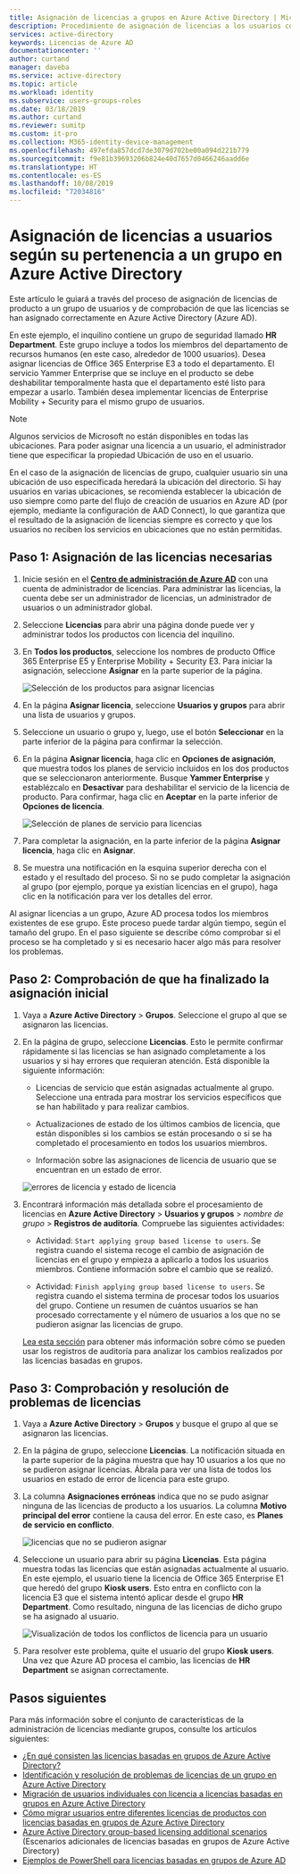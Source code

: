 ```yaml
---
title: Asignación de licencias a grupos en Azure Active Directory | Microsoft Docs
description: Procedimiento de asignación de licencias a los usuarios con las licencias de grupos de Azure Active Directory
services: active-directory
keywords: Licencias de Azure AD
documentationcenter: ''
author: curtand
manager: daveba
ms.service: active-directory
ms.topic: article
ms.workload: identity
ms.subservice: users-groups-roles
ms.date: 03/18/2019
ms.author: curtand
ms.reviewer: sumitp
ms.custom: it-pro
ms.collection: M365-identity-device-management
ms.openlocfilehash: 497efda857dcd7de3079d702be00a094d221b779
ms.sourcegitcommit: f9e81b39693206b824e40d7657d0466246aadd6e
ms.translationtype: HT
ms.contentlocale: es-ES
ms.lasthandoff: 10/08/2019
ms.locfileid: "72034816"
---
```

# <a name="assign-licenses-to-users-by-group-membership-in-azure-active-directory"></a>Asignación de licencias a usuarios según su pertenencia a un grupo en Azure Active Directory

Este artículo le guiará a través del proceso de asignación de licencias de producto a un grupo de usuarios y de comprobación de que las licencias se han asignado correctamente en Azure Active Directory (Azure AD).

En este ejemplo, el inquilino contiene un grupo de seguridad llamado **HR Department**. Este grupo incluye a todos los miembros del departamento de recursos humanos (en este caso, alrededor de 1000 usuarios). Desea asignar licencias de Office 365 Enterprise E3 a todo el departamento. El servicio Yammer Enterprise que se incluye en el producto se debe deshabilitar temporalmente hasta que el departamento esté listo para empezar a usarlo. También desea implementar licencias de Enterprise Mobility + Security para el mismo grupo de usuarios.

> [!NOTE]
> Algunos servicios de Microsoft no están disponibles en todas las ubicaciones. Para poder asignar una licencia a un usuario, el administrador tiene que especificar la propiedad Ubicación de uso en el usuario.
>
> En el caso de la asignación de licencias de grupo, cualquier usuario sin una ubicación de uso especificada heredará la ubicación del directorio. Si hay usuarios en varias ubicaciones, se recomienda establecer la ubicación de uso siempre como parte del flujo de creación de usuarios en Azure AD (por ejemplo, mediante la configuración de AAD Connect), lo que garantiza que el resultado de la asignación de licencias siempre es correcto y que los usuarios no reciben los servicios en ubicaciones que no están permitidas.

## <a name="step-1-assign-the-required-licenses"></a>Paso 1: Asignación de las licencias necesarias

1. Inicie sesión en el [**Centro de administración de Azure AD**](https://aad.portal.azure.com) con una cuenta de administrador de licencias. Para administrar las licencias, la cuenta debe ser un administrador de licencias, un administrador de usuarios o un administrador global.

1. Seleccione **Licencias** para abrir una página donde puede ver y administrar todos los productos con licencia del inquilino.

1. En **Todos los productos**, seleccione los nombres de producto Office 365 Enterprise E5 y Enterprise Mobility + Security E3. Para iniciar la asignación, seleccione **Asignar** en la parte superior de la página.

   ![Selección de los productos para asignar licencias](./media/licensing-groups-assign/all-products-assign.png)
  
1. En la página **Asignar licencia**, seleccione **Usuarios y grupos** para abrir una lista de usuarios y grupos.

1. Seleccione un usuario o grupo y, luego, use el botón **Seleccionar** en la parte inferior de la página para confirmar la selección.

1. En la página **Asignar licencia**, haga clic en **Opciones de asignación**, que muestra todos los planes de servicio incluidos en los dos productos que se seleccionaron anteriormente. Busque **Yammer Enterprise** y establézcalo en **Desactivar** para deshabilitar el servicio de la licencia de producto. Para confirmar, haga clic en **Aceptar** en la parte inferior de **Opciones de licencia**.

   ![Selección de planes de servicio para licencias](./media/licensing-groups-assign/assignment-options.png)
  
1. Para completar la asignación, en la parte inferior de la página **Asignar licencia**, haga clic en **Asignar**.

1. Se muestra una notificación en la esquina superior derecha con el estado y el resultado del proceso. Si no se pudo completar la asignación al grupo (por ejemplo, porque ya existían licencias en el grupo), haga clic en la notificación para ver los detalles del error.

Al asignar licencias a un grupo, Azure AD procesa todos los miembros existentes de ese grupo. Este proceso puede tardar algún tiempo, según el tamaño del grupo. En el paso siguiente se describe cómo comprobar si el proceso se ha completado y si es necesario hacer algo más para resolver los problemas.

## <a name="step-2-verify-that-the-initial-assignment-has-finished"></a>Paso 2: Comprobación de que ha finalizado la asignación inicial

1. Vaya a **Azure Active Directory** > **Grupos**. Seleccione el grupo al que se asignaron las licencias.

1. En la página de grupo, seleccione **Licencias**. Esto le permite confirmar rápidamente si las licencias se han asignado completamente a los usuarios y si hay errores que requieran atención. Está disponible la siguiente información:

   - Licencias de servicio que están asignadas actualmente al grupo. Seleccione una entrada para mostrar los servicios específicos que se han habilitado y para realizar cambios.

   - Actualizaciones de estado de los últimos cambios de licencia, que están disponibles si los cambios se están procesando o si se ha completado el procesamiento en todos los usuarios miembros.

   - Información sobre las asignaciones de licencia de usuario que se encuentran en un estado de error.

   ![errores de licencia y estado de licencia](./media/licensing-groups-assign/assignment-errors.png)

1. Encontrará información más detallada sobre el procesamiento de licencias en **Azure Active Directory** > **Usuarios y grupos** > *nombre de grupo* > **Registros de auditoría**. Compruebe las siguientes actividades:

   - Actividad: `Start applying group based license to users`. Se registra cuando el sistema recoge el cambio de asignación de licencias en el grupo y empieza a aplicarlo a todos los usuarios miembros. Contiene información sobre el cambio que se realizó.

   - Actividad: `Finish applying group based license to users`. Se registra cuando el sistema termina de procesar todos los usuarios del grupo. Contiene un resumen de cuántos usuarios se han procesado correctamente y el número de usuarios a los que no se pudieron asignar las licencias de grupo.

   [Lea esta sección](licensing-group-advanced.md#use-audit-logs-to-monitor-group-based-licensing-activity) para obtener más información sobre cómo se pueden usar los registros de auditoría para analizar los cambios realizados por las licencias basadas en grupos.

## <a name="step-3-check-for-license-problems-and-resolve-them"></a>Paso 3: Comprobación y resolución de problemas de licencias

1. Vaya a **Azure Active Directory** > **Grupos** y busque el grupo al que se asignaron las licencias.
1. En la página de grupo, seleccione **Licencias**. La notificación situada en la parte superior de la página muestra que hay 10 usuarios a los que no se pudieron asignar licencias. Ábrala para ver una lista de todos los usuarios en estado de error de licencia para este grupo.
1. La columna **Asignaciones erróneas** indica que no se pudo asignar ninguna de las licencias de producto a los usuarios. La columna **Motivo principal del error** contiene la causa del error. En este caso, es **Planes de servicio en conflicto**.

   ![licencias que no se pudieron asignar](./media/licensing-groups-assign/failed-assignments.png)

1. Seleccione un usuario para abrir su página **Licencias**. Esta página muestra todas las licencias que están asignadas actualmente al usuario. En este ejemplo, el usuario tiene la licencia de Office 365 Enterprise E1 que heredó del grupo **Kiosk users**. Esto entra en conflicto con la licencia E3 que el sistema intentó aplicar desde el grupo **HR Department**. Como resultado, ninguna de las licencias de dicho grupo se ha asignado al usuario.

   ![Visualización de todos los conflictos de licencia para un usuario](./media/licensing-groups-assign/user-license-view.png)

1. Para resolver este problema, quite el usuario del grupo **Kiosk users**. Una vez que Azure AD procesa el cambio, las licencias de **HR Department** se asignan correctamente.

## <a name="next-steps"></a>Pasos siguientes

Para más información sobre el conjunto de características de la administración de licencias mediante grupos, consulte los artículos siguientes:

- [¿En qué consisten las licencias basadas en grupos de Azure Active Directory?](/azure/active-directory/fundamentals/active-directory-licensing-whatis-azure-portal?context=azure/active-directory/users-groups-roles/context/ugr-context)
- [Identificación y resolución de problemas de licencias de un grupo en Azure Active Directory](licensing-groups-resolve-problems.md)
- [Migración de usuarios individuales con licencia a licencias basadas en grupos en Azure Active Directory](licensing-groups-migrate-users.md)
- [Cómo migrar usuarios entre diferentes licencias de productos con licencias basadas en grupos de Azure Active Directory](licensing-groups-change-licenses.md)
- [Azure Active Directory group-based licensing additional scenarios](../active-directory-licensing-group-advanced.md) (Escenarios adicionales de licencias basadas en grupos de Azure Active Directory)
- [Ejemplos de PowerShell para licencias basadas en grupos de Azure AD](licensing-ps-examples.md)
